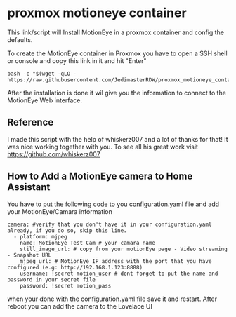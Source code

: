 # proxmox motioneye container
This link/script will Install MotionEye in a proxmox container and config the defaults.

To create the MotionEye container in Proxmox you have to open a SSH shell or console and copy this link in it and hit "Enter"

```
bash -c "$(wget -qLO - https://raw.githubusercontent.com/JedimasterRDW/proxmox_motioneye_container/master/create_container.sh)"
```
After the installation is done it wil give you the information to connect to the MotionEye Web interface.

## Reference
I made this script with the help of whiskerz007 and a lot of thanks for that!
It was nice working together with you.
To see all his great work visit https://github.com/whiskerz007

## How to Add a MotionEye camera to Home Assistant
You have to put the following code to you configuration.yaml file and add your MotionEye/Camara information
```
camera: #verify that you don't have it in your configuration.yaml already, if you do so, skip this line.
  - platform: mjpeg
    name: MotionEye Test Cam # your camara name
    still_image_url: # copy from your motionEye page - Video streaming - Snapshot URL
    mjpeg_url: # MotionEye IP address with the port that you have configured (e.g: http://192.168.1.123:8888) 
    username: !secret motion_user # dont forget to put the name and password in your secret file
    password: !secret motion_pass
```
when your done with the configuration.yaml file save it and restart.
After reboot you can add the camera to the Lovelace UI
